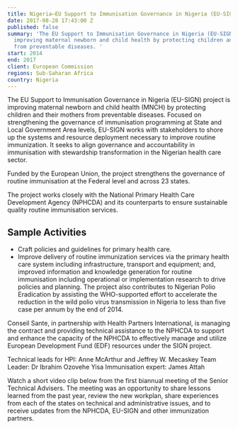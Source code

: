 ```yaml
---
title: Nigeria—EU Support to Immunisation Governance in Nigeria (EU-SIGN)
date: 2017-08-28 17:43:00 Z
published: false
summary: 'The EU Support to Immunisation Governance in Nigeria (EU-SIGN) project is
  improving maternal newborn and child health by protecting children and their mothers
  from preventable diseases. '
start: 2014
end: 2017
client: European Commission
regions: Sub-Saharan Africa
country: Nigeria
---
```


The EU Support to Immunisation Governance in Nigeria (EU-SIGN) project is improving maternal newborn and child health (MNCH) by protecting children and their mothers from preventable diseases. Focused on strengthening the governance of immunisation programming at State and Local Government Area levels, EU-SIGN works with stakeholders to shore up the systems and resource deployment necessary to improve routine immunization. It seeks to align governance and accountability in immunisation with stewardship transformation in the Nigerian health care sector.

Funded by the European Union, the project strengthens the governance of routine immunisation at the Federal level and across 23 states.

The project works closely with the National Primary Health Care Development Agency (NPHCDA) and its counterparts to ensure sustainable quality routine immunisation services.

## Sample Activities

* Craft policies and guidelines for primary health care.
* Improve delivery of routine immunization services via the primary health care system including infrastructure, transport and equipment; and,
improved information and knowledge generation for routine immunisation including operational or implementation research to drive policies and planning.
The project also contributes to Nigerian Polio Eradication by assisting the WHO-supported effort to accelerate the reduction in the wild polio virus transmission in Nigeria to less than five case per annum by the end of 2014. 

Conseil Sante, in partnership with Health Partners International, is managing the contract and providing technical assistance to the NPHCDA to support and enhance the capacity of the NPHCDA to effectively manage and utilize European Development Fund (EDF) resources under the SIGN project. 

Technical leads for HPI: Anne McArthur and Jeffrey W. Mecaskey
Team Leader: Dr Ibrahim Ozovehe Yisa
Immunisation expert: James Attah

Watch a short video clip below from the first biannual meeting of the Senior Technical Advisers.  The meeting was an opportunity to share lessons learned from the past year, review the new workplan, share experiences from each of the states on technical and administrative issues, and to receive updates from the NPHCDA, EU-SIGN and other immunization partners.